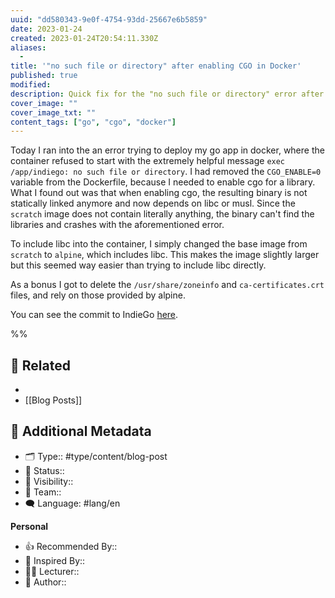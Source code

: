 ```yaml
---
uuid: "dd580343-9e0f-4754-93dd-25667e6b5859"
date: 2023-01-24
created: 2023-01-24T20:54:11.330Z
aliases:
  -
title: '"no such file or directory" after enabling CGO in Docker'
published: true
modified:
description: Quick fix for the "no such file or directory" error after enabling CGO, when running in a scratch docker image.
cover_image: ""
cover_image_txt: ""
content_tags: ["go", "cgo", "docker"]
---
```


Today I ran into the an error trying to deploy my go app in docker, where the container refused to start with the extremely helpful message `exec /app/indiego: no such file or directory`. I had removed the `CGO_ENABLE=0` variable from the Dockerfile, because I needed to enable cgo for a library. What I found out was that when enabling cgo, the resulting binary is not statically linked anymore and now depends on libc or musl. Since the `scratch` image does not contain literally anything, the binary can't find the libraries and crashes with the aforementioned error.

To include libc into the container, I simply changed the base image from `scratch` to `alpine`, which includes libc. This makes the image slightly larger but this seemed way easier than trying to include libc directly.

As a bonus I got to delete the `/usr/share/zoneinfo` and `ca-certificates.crt` files, and rely on those provided by alpine.

You can see the commit to IndieGo [here](https://github.com/Tiim/IndieGo/commit/63968814de7e39f295386bf398b583aa8bf0411c).

%%

## 📎 Related

-
- [[Blog Posts]]

## 📇 Additional Metadata

- 🗂 Type:: #type/content/blog-post
- 📝 Status::
- 🔐 Visibility::
- 👥 Team::
- 🗨 Language: #lang/en

**Personal**

- 👍 Recommended By::
- 🔮 Inspired By::
- 👨‍🎓 Lecturer::
- 📕 Author::
